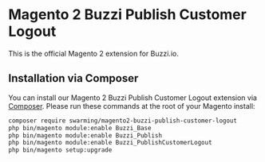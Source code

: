 Magento 2 Buzzi Publish Customer Logout
=============================================

This is the official Magento 2 extension for Buzzi.io.

## Installation via Composer

You can install our Magento 2 Buzzi Publish Customer Logout extension via [Composer](http://getcomposer.org/). Please run these commands at the root of your Magento install:
 ```bash
 composer require swarming/magento2-buzzi-publish-customer-logout
 php bin/magento module:enable Buzzi_Base
 php bin/magento module:enable Buzzi_Publish
 php bin/magento module:enable Buzzi_PublishCustomerLogout
 php bin/magento setup:upgrade
 ```
